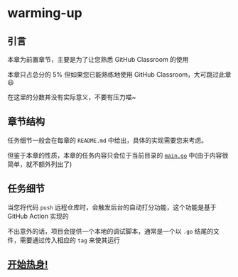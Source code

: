 # warming-up

## 引言

本章为前置章节，主要是为了让您熟悉 GitHub Classroom 的使用

本章只占总分的 5% 但如果您已能熟练地使用 GitHub Classroom，大可跳过此章 😃

在这里的分数并没有实际意义，不要有压力喵~

## 章节结构

任务细节一般会在每章的 `README.md` 中给出，具体的实现需要您来考虑。

但鉴于本章的性质，本章的任务内容只会位于当前目录的 [`main.go`](main.go) 中(由于内容很简单，就不额外列出了)

## 任务细节

当您将代码 `push` 远程仓库时，会触发后台的自动打分功能，这个功能是基于 GitHub Action 实现的

不出意外的话，项目会提供一个本地的调试脚本，通常是一个以 `.go` 结尾的文件，需要通过传入相应的 `tag` 来使其运行

## [开始热身!](main.go)
